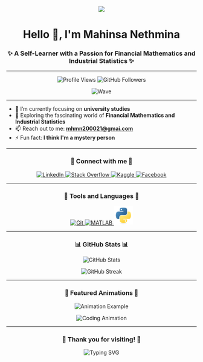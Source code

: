<p align="center">
  <img src = "https://github.com/7oSkaaa/7oSkaaa/blob/main/Images/about_me.gif?raw=true" width = 50px>
</p>
<h1 align="center">Hello 👋, I'm Mahinsa Nethmina</h1>
<h3 align="center">✨ A Self-Learner with a Passion for Financial Mathematics and Industrial Statistics ✨</h3>

---

<p align="center">
  <img src="https://komarev.com/ghpvc/?username=mhmn2021&label=Profile%20views&color=0e75b6&style=flat" alt="Profile Views" />
  <img src="https://img.shields.io/github/followers/mhmn2021?label=Followers&style=social" alt="GitHub Followers" />
</p>

<p align="center">
  <img src="https://raw.githubusercontent.com/MartinHeinz/MartinHeinz/master/wave.gif" width="30px" alt="Wave" /> 
</p>

---

- 🔭 I’m currently focusing on **university studies**  
- 🌱 Exploring the fascinating world of **Financial Mathematics and Industrial Statistics**  
- 📫 Reach out to me: **mhmn200021@gmai.com**  
- ⚡ Fun fact: **I think I'm a mystery person**  

---

<h3 align="center">🌟 Connect with me 🌟</h3>
<p align="center">
  <a href="https://linkedin.com/in/mhm-n-perera" target="_blank">
    <img src="https://img.shields.io/badge/LinkedIn-0A66C2?style=for-the-badge&logo=linkedin&logoColor=white" alt="LinkedIn"/>
  </a>
  <a href="https://stackoverflow.com/users/mhm-n-perera" target="_blank">
    <img src="https://img.shields.io/badge/Stack%20Overflow-F58025?style=for-the-badge&logo=stackoverflow&logoColor=white" alt="Stack Overflow"/>
  </a>
  <a href="https://kaggle.com/mhm-n-perera" target="_blank">
    <img src="https://img.shields.io/badge/Kaggle-20BEFF?style=for-the-badge&logo=kaggle&logoColor=white" alt="Kaggle"/>
  </a>
  <a href="https://fb.com/mnethmina" target="_blank">
    <img src="https://img.shields.io/badge/Facebook-1877F2?style=for-the-badge&logo=facebook&logoColor=white" alt="Facebook"/>
  </a>
</p>

---

<h3 align="center">🔧 Tools and Languages 🔧</h3>
<p align="center">
  <a href="https://git-scm.com/" target="_blank" rel="noreferrer">
    <img src="https://www.vectorlogo.zone/logos/git-scm/git-scm-icon.svg" alt="Git" width="50" height="50"/>
  </a>
  <a href="https://www.mathworks.com/" target="_blank" rel="noreferrer">
    <img src="https://upload.wikimedia.org/wikipedia/commons/2/21/Matlab_Logo.png" alt="MATLAB" width="50" height="50"/>
  </a>
  <a href="https://www.python.org" target="_blank" rel="noreferrer">
    <img src="https://raw.githubusercontent.com/devicons/devicon/master/icons/python/python-original.svg" alt="Python" width="50" height="50"/>
  </a>
</p>

---

<h3 align="center">📊 GitHub Stats 📊</h3>
<p align="center">
  <img src="https://github-readme-stats.vercel.app/api?username=mhmnp2021&show_icons=true&theme=radical" alt="GitHub Stats" />
</p>
<p align="center">
  <img src="https://github-readme-streak-stats.herokuapp.com/?user=mhmnp2021&theme=radical" alt="GitHub Streak" />
</p>

---

<h3 align="center">🌟 Featured Animations 🌟</h3>
<p align="center">
  <img src="https://user-images.githubusercontent.com/74038190/230892803-3745c28f-187a-41d6-a64b-6a52cf2e1c91.gif" width="400" alt="Animation Example"/>
</p>
<p align="center">
  <img src="https://camo.githubusercontent.com/3cda8ed8cd5eeb3501fa7201b842f324fcfdce4b092616b1ef4a1a8ab6a6e029/68747470733a2f2f692e696d6775722e636f6d2f54566b566f70492e676966" alt="Coding Animation" width="400"/>
</p>

---

<h3 align="center">🌌 Thank you for visiting! 🌌</h3>
<p align="center">
  <img src="https://readme-typing-svg.herokuapp.com?font=Fira+Code&size=24&pause=1000&color=4C52F7&width=435&lines=Keep+Learning+%26+Exploring!;Stay+Curious+%F0%9F%A7%A0" alt="Typing SVG" />
</p>
